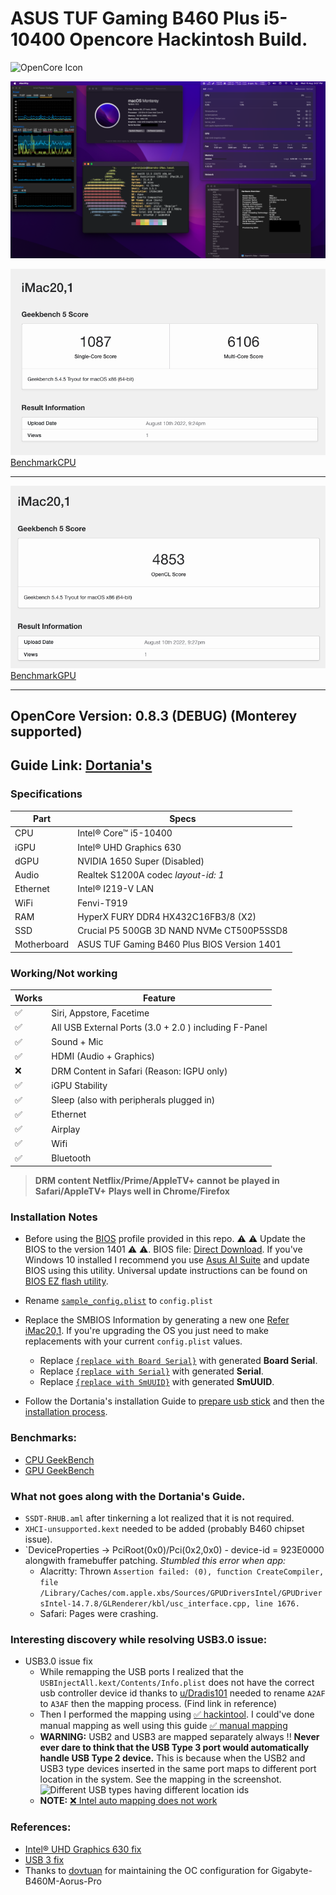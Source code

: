 # ASUS TUF Gaming B460 Plus i5-10400 Opencore Hackintosh Build.

![OpenCore Icon](https://github.com/acidanthera/OpenCorePkg/raw/master/Docs/Logos/OpenCore_with_text_Small.png)

![desktop](screenshots/desktop.png)


![benchmark-cpu](screenshots/benchmark-cpu.png)
[BenchmarkCPU](https://browser.geekbench.com/v5/cpu/16550946)

---

![benchmark-gpu](screenshots/benchmark-gpu.png)
[BenchmarkGPU](https://browser.geekbench.com/v5/compute/5282859)

---

## OpenCore Version: 0.8.3 (DEBUG) (Monterey supported)

## Guide Link: [Dortania's](https://dortania.github.io/OpenCore-Install-Guide/)


### Specifications 

| Part        | Specs                                       |
|-------------|---------------------------------------------|
| CPU         | Intel® Core™ i5-10400                       |
| iGPU        | Intel® UHD Graphics 630                     |
| dGPU        | NVIDIA 1650 Super (Disabled)                |
| Audio       | Realtek S1200A codec *layout-id: 1*         |
| Ethernet    | Intel® I219-V LAN                           |
| WiFi        | Fenvi-T919                                  |
| RAM         | HyperX FURY DDR4 HX432C16FB3/8 (X2)         |
| SSD         | Crucial P5 500GB 3D NAND NVMe CT500P5SSD8   |
| Motherboard | ASUS TUF Gaming B460 Plus BIOS Version 1401 |

### Working/Not working

| Works              | Feature                                               |
|--------------------|-------------------------------------------------------|
| :white_check_mark: | Siri, Appstore, Facetime                              |
| :white_check_mark: | All USB External Ports (3.0 + 2.0 ) including F-Panel |
| :white_check_mark: | Sound + Mic                                           |
| :white_check_mark: | HDMI (Audio + Graphics)                               |
| :x:                | DRM Content in Safari (Reason: IGPU only)             |
| :white_check_mark: | iGPU Stability                                        |
| :white_check_mark: | Sleep (also with peripherals plugged in)              |
| :white_check_mark: | Ethernet                                              |
| :white_check_mark: | Airplay                                               |
| :white_check_mark: | Wifi                                                  |
| :white_check_mark: | Bluetooth                                             |

> **DRM content Netflix/Prime/AppleTV+ cannot be played in Safari/AppleTV+** 
> **Plays well in Chrome/Firefox** 

### Installation Notes
- Before using the [BIOS](BIOS/HackintoshBuildOC_0_6_9.CMO) profile provided in this repo. :warning: :warning: Update the BIOS to the version 1401 :warning: :warning:. BIOS file: [Direct Download](https://dlcdnets.asus.com/pub/ASUS/mb/LGA1200/TUF_GAMING_B460-PLUS/TUF-GAMING-B460-PLUS-ASUS-1401.zip). If you've Windows 10 installed I recommend you use [Asus AI Suite](https://dlcdnets.asus.com/pub/ASUS/mb/LGA1200/TUF_GAMING_B460-PLUS/ASUS_AI_Suite_3_V3.00.59_WIN10_64-bit.zip) and update BIOS using this utility. Universal update instructions can be found on [BIOS EZ flash utility](https://www.asus.com/in/support/FAQ/1008859/).  

- Rename [`sample_config.plist`](OC/sample_config.plist) to `config.plist`

- Replace the SMBIOS Information by generating a new one [Refer iMac20,1](https://dortania.github.io/OpenCore-Install-Guide/config.plist/comet-lake.html#platforminfo). If you're upgrading the OS you just need to make replacements with your current `config.plist` values. 
  - Replace  [`{replace with Board Serial}`](OC/sample_config.plist#L1023) with generated **Board Serial**. 
  - Replace  [`{replace with Serial}`](OC/sample_config.plist#L1035) with generated **Serial**. 
  - Replace  [`{replace with SmUUID}`](OC/sample_config.plist#L1037) with generated **SmUUID**.  

- Follow the Dortania's installation Guide to [prepare usb stick](https://dortania.github.io/OpenCore-Install-Guide/installer-guide/#creating-the-usb) and then the [installation process](https://dortania.github.io/OpenCore-Install-Guide/installation/installation-process.html#installation-process).

### Benchmarks:
- [CPU GeekBench](https://browser.geekbench.com/v5/cpu/4534195)
- [GPU GeekBench](https://browser.geekbench.com/v5/compute/1771511)

### What not goes along with the Dortania's Guide.
- `SSDT-RHUB.aml` after tinkerning a lot realized that it is not required.
- `XHCI-unsupported.kext` needed to be added (probably B460 chipset issue).
- `DeviceProperties -> PciRoot(0x0)/Pci(0x2,0x0) - device-id = 923E0000 alongwith framebuffer patching. 
  *Stumbled this error when app:* 
  - Alacritty: Thrown ```Assertion failed: (0), function CreateCompiler, file /Library/Caches/com.apple.xbs/Sources/GPUDriversIntel/GPUDriversIntel-14.7.8/GLRenderer/kbl/usc_interface.cpp, line 1676.``` 
  - Safari: Pages were crashing. 

### Interesting discovery while resolving USB3.0 issue:

- USB3.0 issue fix
  - While remapping the USB ports I realized that the `USBInjectAll.kext/Contents/Info.plist` does not have the correct usb controller device id thanks to  [u/Dradis101](https://www.reddit.com/user/Dradis101) needed to rename `A2AF` to `A3AF` then the mapping process. (Find link in reference)
  - Then I performed the mapping using [:white_check_mark: hackintool](https://github.com/headkaze/Hackintool/releases/). I could've done manual mapping as well using this guide [:white_check_mark: manual mapping](https://dortania.github.io/OpenCore-Post-Install/usb/manual/manual.html#usb-mapping)
  - **WARNING:** USB2 and USB3 are mapped separately always !! **Never ever dare to think that the USB Type 3 port would automatically handle USB Type 2 device.** This is because when the USB2 and USB3 type devices  inserted in the same port maps to different port location in the system. See the mapping in the screenshot. ![Different USB types having different location ids](screenshots/usb_ports.png)
  - **NOTE:** [:x: Intel auto mapping does not work](https://dortania.github.io/OpenCore-Post-Install/usb/intel-mapping/intel.html#usb-mapping)


### References: 
  - [Intel® UHD Graphics 630 fix](https://www.reddit.com/r/hackintosh/comments/gx4oyk/uhd_630_graphics_fix_for_open_core/)
  - [USB 3 fix](https://www.reddit.com/r/hackintosh/comments/id1lm9/please_help_me_get_these_usb_3_ports_working/?utm_source=share&utm_medium=ios_app&utm_name=iossmf)
  - Thanks to [dovtuan](https://github.com/dovtuan/Gigabyte-B460M-Aorus-Pro-Hackintosh-Open-Core) for maintaining the OC configuration for Gigabyte-B460M-Aorus-Pro
 
